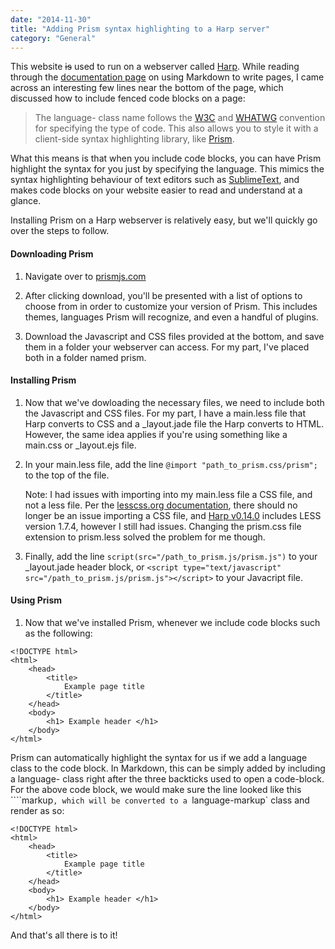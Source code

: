 ```yaml
---
date: "2014-11-30"
title: "Adding Prism syntax highlighting to a Harp server"
category: "General"
---
```


This website ~~is~~ used to run on a webserver called [Harp](http://harpjs.com). While reading through the [documentation page](http://harpjs.com/docs/development/markdown) on using Markdown to write pages, I came across an interesting few lines near the bottom of the page, which discussed how to include fenced code blocks on a page:

>The language- class name follows the [W3C](http://www.w3.org/TR/html5/text-level-semantics.html#the-code-element) and [WHATWG](http://www.whatwg.org/specs/web-apps/current-work/multipage/text-level-semantics.html#the-code-element) convention for specifying the type of code. This also allows you to style it with a client-side syntax highlighting library, like [Prism](http://prismjs.com/).

What this means is that when you include code blocks, you can have Prism highlight the syntax for you just by specifying the language. This mimics the syntax highlighting behaviour of text editors such as [SublimeText](http://www.sublimetext.com/), and makes code blocks on your website easier to read and understand at a glance.

Installing Prism on a Harp webserver is relatively easy, but we'll quickly go over the steps to follow.

#### Downloading Prism


1. Navigate over to [prismjs.com](http://prismjs.com/)

2. After clicking download, you'll be presented with a list of options to choose from in order to customize your version of Prism. This includes themes, languages Prism will recognize, and even a handful of plugins.

3. Download the Javascript and CSS files provided at the bottom, and save them in a folder your webserver can access. For my part, I've placed both in a folder named prism.

#### Installing Prism

1. Now that we've dowloading the necessary files, we need to include both the Javascript and CSS files. For my part, I have a main.less file that Harp converts to CSS and a _layout.jade file the Harp converts to HTML. However, the same idea applies if you're using something like a main.css or _layout.ejs file.

2. In your main.less file, add the line `@import "path_to_prism.css/prism";` to the top of the file.

    Note: I had issues with importing into my main.less file a CSS file, and not a less file. Per the [lesscss.org documentation](http://lesscss.org/features/#import-options-css), there should no longer be an issue importing a CSS file, and [Harp v0.14.0](http://harpjs.com/blog/v0-14-0-implicit-autoprefixing) includes LESS version 1.7.4, however I still had issues. Changing the prism.css file extension to prism.less solved the problem for me though.

3. Finally, add the line `script(src="/path_to_prism.js/prism.js")` to your _layout.jade header block, or `<script type="text/javascript" src="/path_to_prism.js/prism.js"></script>` to your Javacript file.

#### Using Prism

1. Now that we've installed Prism, whenever we include code blocks such as the following:

```
<!DOCTYPE html>
<html>
    <head>
        <title>
            Example page title
        </title>
    </head>
    <body>
        <h1> Example header </h1>
    </body>
</html>
```

Prism can automatically highlight the syntax for us if  we add a language class to the code block. In Markdown, this can be simply added by including a language- class right after the three backticks used to open a code-block. For the above code block, we would make sure the line looked like this ````markup`, which will be converted to a `language-markup` class and render as so:

```markup
<!DOCTYPE html>
<html>
    <head>
        <title>
            Example page title
        </title>
    </head>
    <body>
        <h1> Example header </h1>
    </body>
</html>
```

And that's all there is to it!
